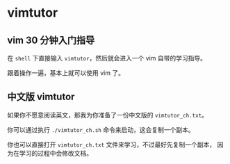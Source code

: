 # vimtutor

## vim 30 分钟入门指导

在 `shell` 下直接输入 `vimtutor`，然后就会进入一个 vim 自带的学习指导。

跟着操作一遍，基本上就可以使用 vim 了。

## 中文版 vimtutor

如果你不愿意阅读英文，那我为你准备了一份中文版的 `vimtutor_ch.txt`。

你可以通过执行 `./vimtutor_ch.sh` 命令来启动，这会复制一个副本。

你也可以直接打开 `vimtutor_ch.txt` 文件来学习，不过最好先复制一个副本，
因为在学习的过程中会修改文档。

